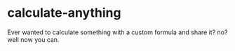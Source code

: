 # calculate-anything
Ever wanted to calculate something with a custom formula and share it? no? well now you can.
